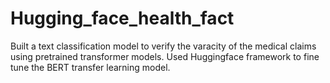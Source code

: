 # Hugging_face_health_fact
Built a text classification model to verify the varacity of the medical claims using pretrained transformer models. Used Huggingface framework to fine tune the BERT transfer learning model.

